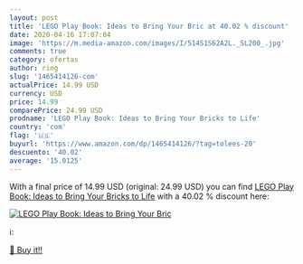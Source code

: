 ```yaml
---
layout: post
title: 'LEGO Play Book: Ideas to Bring Your Bric at 40.02 % discount'
date: 2020-04-16 17:07:04
image: 'https://m.media-amazon.com/images/I/514S1S62A2L._SL200_.jpg'
comments: true
category: ofertas
author: ring
slug: '1465414126-com'
actualPrice: 14.99 USD
currency: USD
price: 14.99
comparePrice: 24.99 USD
prodname: 'LEGO Play Book: Ideas to Bring Your Bricks to Life'
country: 'com'
flag: '🇺🇸'
buyurl: 'https://www.amazon.com/dp/1465414126/?tag=tolees-20'
descuento: '40.02'
average: '15.0125'
---
```


With a final price of 14.99 USD (original: 24.99 USD) you can find [LEGO Play Book: Ideas to Bring Your Bricks to Life](https://www.amazon.com/dp/1465414126/?tag=tolees-20) with a  40.02 % discount here:

[![LEGO Play Book: Ideas to Bring Your Bric](https://m.media-amazon.com/images/I/514S1S62A2L._SL200_.jpg)](https://www.amazon.com/dp/1465414126/?tag=tolees-20)

ℹ️:


[🛒 Buy it!!](https://www.amazon.com/dp/1465414126/?tag=tolees-20)
